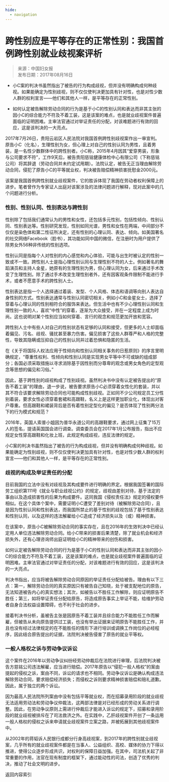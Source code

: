 ```yaml
---
hide:
  - navigation
---
```


<!-- http://pcpaper.cnwomen.com.cn/content/2017-08/16/041366.html -->

# 跨性别应是平等存在的正常性别：我国首例跨性别就业歧视案评析

> 来源：中国妇女报  
> 发布日期：2017年08月16日

- 小C案的判决书虽然指出了被告的行为构成歧视，但并没有明确构成何种歧视。如果能确定为性别歧视，则不仅仅使判决更加具有针对性，也是对性少数人群的权利宣言——他们和其他人一样，是平等存在的正常性别。

- 如何认定被告解除劳动合同的行为是基于小C的性别认同和表达而非其主张的因小C的综合能力不符及不着工装，这是该案的难点，也是就业歧视案件普遍面临的证明困难。主审法官通过对举证责任的分配，对该难题进行有效的回应，这是该判决的一大亮点。

2017年7月26日，贵阳云岩区人民法院对我国首例跨性别歧视案作出一审宣判。原告小C（化名），生理性别为女，但心理上对自己的性别认同为男性，且着男装，是一名性少数群体中的跨性别者。小C称，2015年4月因其“爱穿男装，形象与公司要求不符”，工作9天后，被告贵阳慈铭健康体检中心有限公司（下称慈铭公司）将其辞退（劳动合同并未约定试用期）。法院认定，被告无正当理由解除劳动合同，侵犯了原告小C的平等就业权，判决被告赔偿精神损害抚慰金2000元。

该案是我国首例跨性别就业歧视案件，它的胜诉体现了我国在劳动者权利保障上的进步。笔者曾作为专家证人出庭对该案涉及的法律问题进行解释，现对此案中的几个问题进行分析。

### 性别、性别认同、性别表达与跨性别

性别除了包括我们通常认为的男性和女性，还包括多元性别，包括性倾向、性别认同、性别表达等。性别研究发现，性别如同光谱，男性和女性在两端，中间部分不仅仅是染色体和第二性征所决定，还有性别的心理认同、表达、倾向。如美国著名的社交网络Facebook（脸书），其功能如同中国的微信，在注册时为用户提供了除男女外56种非传统的性别选项。

性别认同是指每个人对性别的内心感觉和内心体验，可能与出生时被认定的性别一致或不一致。跨性别人士是指心理性别认同与生理性别不符的人士。例如著名的舞蹈演员和主持人金星，她原有的生理性别为男，但心理认同为女，后来通过手术改变了生理性别。除了通过手术改变生理性别者外，还有因客观条件限制不能进行手术，或者不愿意手术的跨性别人士。

性别表达是指一个人选择通过着装、发型、个人风格、体态和语调等向别人表达自身性别的方式。性别表达通常与性别认同密切相关，例如小C和金星女士，选择了穿着与心理认同的性别相符合的服饰来表达。但生活中也有不少心理性别认同和生理性别一致的人，喜欢“中性”的穿着，逐渐为大众接受，并在一定程度上成为时尚。这也说明对某个性别应当如何穿着、言行的观念和规范更加开放和宽容。

跨性别人士中有些人对自己的性别状态有足够的认同和接受，但更多的人士却面临着偏见、污名、歧视、骚扰甚至暴力伤害。偏见损害了这些人群尊严和人格的完整性，导致其隐瞒或压抑自己的性别认同并过着恐惧和隐匿的生活。

在《关于将国际人权法应用于性倾向和性别认同相关事务的日惹原则》的序言里明确规定，“尊重性权利、性倾向和性别认同是实现男女平等中不可或缺的组成部分；各国必须采取措施以寻求消除基于因性别而分尊卑的观念或男女角色的定型观念等思想的偏见和习俗。”

因此，基于跨性别的歧视构成了性别歧视。虽然判决书中没有认定被告提出的“原告不着工装”的理由，退一步说，被告要求原告小C必须穿着女性化的套装，并以其不符合该要求解除劳动合同也可能构成性别歧视。正如同不少公司规定员工分性别着装，要求女性必须穿着套裙和高跟鞋，名义上是这样更加职业化，体现出对客户尊重。但高跟鞋和裙装背后是否有着性别定型化的偏见？是否体现了性别两分法下的行为模式和规范？

2016年，英国人索普小姐因为普华永道公司的高跟鞋要求，通过网上征集了15万人的签名，提请英国国会进行调查。调查委员会在2017年1月公布报告，指出不应规定女性穿高跟鞋和化妆上班，此规定构成歧视，违反法律的规定。

小C案的判决书虽然指出了被告的行为构成歧视，但并没有明确构成何种歧视。如果能确定为性别歧视，则不仅仅使判决更加具有针对性，也是对性少数人群的权利宣言——他们和其他人一样，是平等存在的正常性别。

### 歧视的构成及举证责任的分配

目前我国的立法中没有对歧视及其构成要件进行明确的界定。根据我国签署的国际劳工组织第111号《就业与职业歧视公约》的规定，歧视由差别对待，基于法定的事由以及造成损害性的后果为构成要件。这同我国《侵权责任法》规定的侵权要件相似。在这个具体个案中，需要证明小C遭受了差别对待（被解除劳动合同），且是因为性别认同和性别表达，而我国所禁止的基于性别的歧视包括了基于性别表达和性别认同，以及这样的违法解雇给小C造成了经济损失以及（或）精神损害。

在该案中，原告小C被解除劳动合同的事实存在，且在2016年的生效判决中已经认定用人单位违法解除劳动合同。给小C带来的损害后果清楚，除了就业机会和经济损失外，还有心理咨询师出庭证明给小C的精神带来的创伤和损害。

如何认定被告解除劳动合同的行为是基于小C的性别认同和表达而非其主张的因小C的综合能力不符及不着工装，这是该案的难点，也是就业歧视案件普遍面临的证明困难。主审法官通过对举证责任的分配，对该难题进行有效的回应，这是该判决的一大亮点。

判决书指出，应当将被告解除劳动合同原因的举证责任分配给被告。理由有以下三点：第一，解除劳动合同的真实原因只有被告自己知晓，处于被支配地位的原告，无法知道被告内心的真实想法；其次，如被告以不胜任工作解除，则应证明原告不胜任；第三，如将举证责任分配给原告，将造成原告事实上举证不能，给维护劳动者自身合法权益设置障碍，也不利于社会的进步。

接着判决书分析，虽被告主张是因原告不着工装并且综合能力不能胜任工作而解雇，但被告从未向原告提供过工装，也没有举出证据来证明原告不能胜任工作，并且也没有经过法律规定的在不能胜任的情形下进行培训或调换工作岗位的必经程序，因此结合原告提出的证据，法院判决被告侵害了原告的就业平等权。

### 一般人格权之诉与劳动争议诉讼

这个案件在2016年以劳动争议纠纷经劳动仲裁后在法院进行审理，后法院判决被告方慈铭公司违法解雇，应当进行赔偿。2017年原告以“侵犯一般人格权”的案由提起的侵权之诉，案由不同，诉讼的请求也不相同。劳动争议诉讼是确认构成违法解除劳动合同，要求赔偿经济损失；而侵权之诉则要求精神损害赔偿和赔礼道歉。因此，属于独立的两个诉讼。

因为最高人民法院所列案由中没有包括平等就业权，而在招募录用阶段的就业歧视无法适用劳动法和劳动争议仲裁法，这两部法律是对已经形成的劳动关系进行调整。因此，在劳动争议原则上需进行仲裁后才能进入诉讼的规定下，招募和录用阶段的就业歧视被排斥在了司法救济之外。在实践中，乙肝歧视案件开创了一条运用一般人格权的侵权之诉来申请就业歧视案件立案之路，并被拓展到其他歧视案件中。

从2002年的蒋韬诉人民银行成都分行身高歧视案，到2017年的跨性别就业歧视案，几乎所有的就业歧视案件都是在当事人、公益组织、高校、媒体的协力下得以推进，使得公众逐步形成共识，对权利的保障日益加强。在其中，司法机关起了非常重要的作用，法官在现有制度的框架下，通过能动性的司法，创造了优秀的判决，推动了社会文明的进步。

<a class="md-button" onclick="goBack()">返回内容索引</a>

<script>
function goBack() {
  const domain = window.location.origin;
  const ref = document.referrer;
  if (ref.indexOf(domain) === 0 && window.history.length > 1) {
    window.history.back();
  } else {
    window.location.href = '../../';
  }
}
</script>
